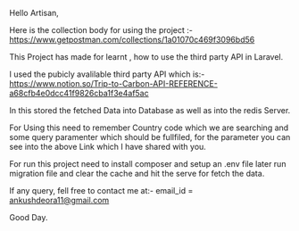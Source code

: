 Hello Artisan,

Here is the collection body for using the project :- https://www.getpostman.com/collections/1a01070c469f3096bd56

This Project has made for learnt , how to use the third party API in Laravel.

I used the pubicly avalilable third party API which is:-https://www.notion.so/Trip-to-Carbon-API-REFERENCE-a68cfb4e0dcc41f9826cba1f3e4af5ac

In this stored the fetched Data into Database as well as into the redis Server.

For Using this need to remember Country code which we are searching and some query paramenter which should be fullfiled, for the parameter you can see into the above Link which I have shared with you.

For run this project need to install composer and setup an .env file later run migration file and clear the cache and hit the serve for fetch the data.

If any query, fell free to contact me at:-
email_id = ankushdeora11@gmail.com

Good Day.